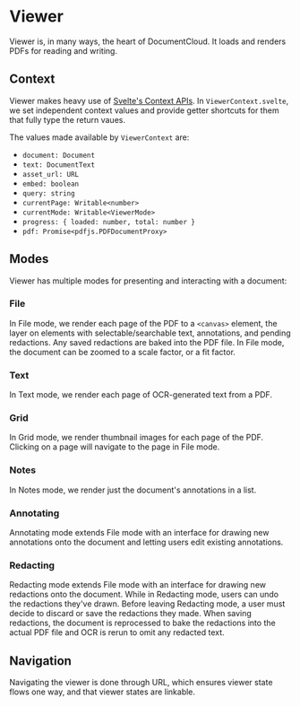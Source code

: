 # Viewer

Viewer is, in many ways, the heart of DocumentCloud.
It loads and renders PDFs for reading and writing.

## Context

Viewer makes heavy use of [Svelte's Context APIs](https://svelte.dev/docs/svelte). In `ViewerContext.svelte`, we set independent context values and provide getter shortcuts for them that fully type the return vaues.

The values made available by `ViewerContext` are:

- `document: Document`
- `text: DocumentText`
- `asset_url: URL`
- `embed: boolean`
- `query: string`
- `currentPage: Writable<number>`
- `currentMode: Writable<ViewerMode>`
- `progress: { loaded: number, total: number }`
- `pdf: Promise<pdfjs.PDFDocumentProxy>`

## Modes

Viewer has multiple modes for presenting and interacting with a document:

### File

In File mode, we render each page of the PDF to a `<canvas>` element, the layer on elements with selectable/searchable text, annotations, and pending redactions. Any saved redactions are baked into the PDF file. In File mode, the document can be zoomed to a scale factor, or a fit factor.

### Text

In Text mode, we render each page of OCR-generated text from a PDF.

### Grid

In Grid mode, we render thumbnail images for each page of the PDF. Clicking on a page will navigate to the page in File mode.

### Notes

In Notes mode, we render just the document's annotations in a list.

### Annotating

Annotating mode extends File mode with an interface for drawing new annotations onto the document and letting users edit existing annotations.

### Redacting

Redacting mode extends File mode with an interface for drawing new redactions onto the document. While in Redacting mode, users can undo the redactions they've drawn. Before leaving Redacting mode, a user must decide to discard or save the redactions they made. When saving redactions, the document is reprocessed to bake the redactions into the actual PDF file and OCR is rerun to omit any redacted text.

## Navigation

Navigating the viewer is done through URL, which ensures viewer state flows one way, and that viewer states are linkable.
